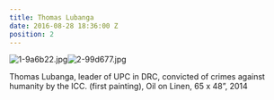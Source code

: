 ```yaml
---
title: Thomas Lubanga
date: 2016-08-28 18:36:00 Z
position: 2
---
```


![1-9a6b22.jpg](/uploads/1-9a6b22.jpg)![2-99d677.jpg](/uploads/2-99d677.jpg)

Thomas Lubanga, leader of UPC in DRC, convicted of crimes against humanity by the ICC. (first painting),
Oil on Linen,
65 x 48”,
2014
